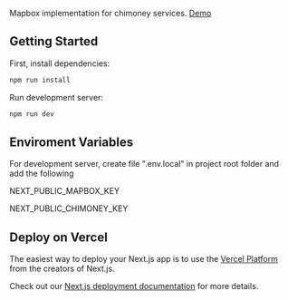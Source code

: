 Mapbox implementation for chimoney services.
[Demo](https://chimoney-map.vercel.app/)

## Getting Started

First, install dependencies:
```bash
npm run install
```

Run development server:
```bash
npm run dev
```

## Enviroment Variables
For development server, create file ".env.local" in project root folder and add the following

NEXT_PUBLIC_MAPBOX_KEY

NEXT_PUBLIC_CHIMONEY_KEY

## Deploy on Vercel

The easiest way to deploy your Next.js app is to use the [Vercel Platform](https://vercel.com/new?utm_medium=default-template&filter=next.js&utm_source=create-next-app&utm_campaign=create-next-app-readme) from the creators of Next.js.

Check out our [Next.js deployment documentation](https://nextjs.org/docs/deployment) for more details.

